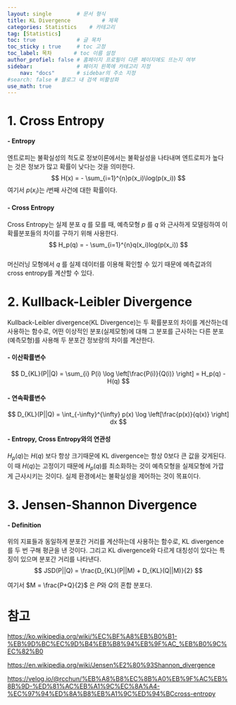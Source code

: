 ```yaml
---
layout: single        # 문서 형식
title: KL Divergence          # 제목
categories: Statistics    # 카테고리
tag: [Statistics]
toc: true             # 글 목차
toc_sticky : true     # toc 고정
toc_label: 목차       # toc 이름 설정
author_profiel: false # 홈페이지 프로필이 다른 페이지에도 뜨는지 여부
sidebar:              # 페이지 왼쪽에 카테고리 지정
    nav: "docs"       # sidebar의 주소 지정
#search: false # 블로그 내 검색 비활성화
use_math: true
---
```


# 1. Cross Entropy
#### - Entropy
엔트로피는 불확실성의 척도로 정보이론에서는 불확실성을 나타내며 엔트로피가 높다는 것은 정보가 많고 확률이 낮다는 것을 의미한다.
$$
H(x) = - \sum_{i=1}^{n}p(x_i)\log(p(x_i))
$$
여기서 $p(x_i)$는 $i$번째 사건에 대한 확률이다.

#### - Cross Entropy
Cross Entropy는 실제 분포 $q$ 를 모를 때, 예측모형 $p$ 를 $q$ 와 근사하게 모델링하여 이 확률분포들의 차이를 구하기 위해 사용한다. 
$$
H_p(q) = - \sum_{i=1}^{n}q(x_i)log(p(x_i)) 
$$  
머신러닝 모형에서 $q$ 를 실제 데이터를 이용해 확인할 수 있기 때문에 예측값과의 cross entropy를 계산할 수 있다. 

# 2. Kullback-Leibler Divergence
Kullback-Leibler divergence(KL Divergence)는 두 확률분포의 차이를 계산하는데 사용하는 함수로, 어떤 이상적인 분포(실제모형)에 대해 그 분포를 근사하는 다른 분포(예측모형)를 사용해 두 분포간 정보량의 차이를 계산한다.

#### - 이산확률변수
$$
D_{KL}(P||Q) = \sum_{i} P(i) \log \left[\frac{P(i)}{Q(i)} \right] = H_p(q) - H(q)
$$

#### - 연속확률변수
$$
D_{KL}(P||Q) = \int_{-\infty}^{\infty} p(x) \log \left[\frac{p(x)}{q(x)} \right] dx
$$

#### - Entropy, Cross Entropy와의 연관성
$H_p(q)$는 $H(q)$ 보다 항상 크기때문에 KL divergence는 항상 0보다 큰 값을 갖게된다. 이 때 $H(q)$는 고정이기 때문에 $H_p(q)$를 최소화하는 것이 예측모형을 실제모형에 가깝게 근사시키는 것이다. 실제 환경에서는 불확실성을 제어하는 것이 목표이다.



# 3. Jensen-Shannon Divergence
#### - Definition
위의 지표들과 동일하게 분포간 거리를 계산하는데 사용하는 함수로, KL divergence를 두 번 구해 평균을 낸 것이다. 그리고  KL divergence와 다르게 대칭성이 있다는 특징이 있으며 분포간 거리를 나타낸다.
$$
JSD(P||Q) = \frac{D_{KL}(P||M) + D_{KL}(Q||M)}{2}
$$

여기서 $M = \frac{P+Q}{2}$ 은 $P$와 $Q$의 혼합 분포다.



# 참고
https://ko.wikipedia.org/wiki/%EC%BF%A8%EB%B0%B1-%EB%9D%BC%EC%9D%B4%EB%B8%94%EB%9F%AC_%EB%B0%9C%EC%82%B0

https://en.wikipedia.org/wiki/Jensen%E2%80%93Shannon_divergence

https://velog.io/@rcchun/%EB%A8%B8%EC%8B%A0%EB%9F%AC%EB%8B%9D-%ED%81%AC%EB%A1%9C%EC%8A%A4-%EC%97%94%ED%8A%B8%EB%A1%9C%ED%94%BCcross-entropy